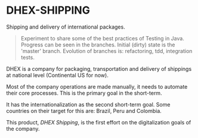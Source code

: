 # DHEX-SHIPPING

Shipping and delivery of international packages.
> Experiment to share some of the best practices of Testing in Java.
> Progress can be seen in the branches. Initial (dirty) state is the 'master' branch.
> Evolution of branches is: refactoring, tdd, integration tests.

DHEX is a company for packaging, transportation and delivery of shippings at national level
(Continental US for now).

Most of the company operations are made manually, it needs to automate their core processes.
This is the primary goal in the short-term.

It has the internationalization as the second short-term goal.
Some countries on their target for this are: Brazil, Peru and Colombia.

This product, *DHEX Shipping*, is the first effort on the digitalization goals of the company.
